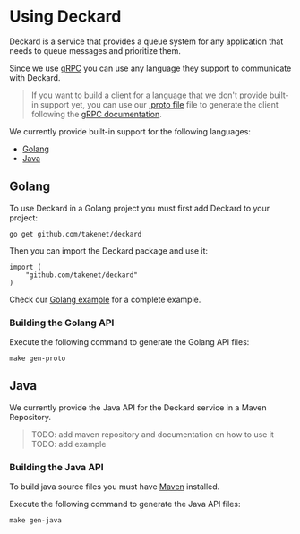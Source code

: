 
# Using Deckard

Deckard is a service that provides a queue system for any application that needs to queue messages and prioritize them.

Since we use [gRPC](https://grpc.io/) you can use any language they support to communicate with Deckard.

> If you want to build a client for a language that we don't provide built-in support yet, you can use our [.proto file](proto/deckard_service.proto) file to generate the client following the [gRPC documentation](https://grpc.io/docs/languages/).

We currently provide built-in support for the following languages:
- [Golang](#golang)
- [Java](#java)

## Golang

To use Deckard in a Golang project you must first add Deckard to your project:
```shell
go get github.com/takenet/deckard
```

Then you can import the Deckard package and use it:
```golang
import (
    "github.com/takenet/deckard"
)
```

Check our [Golang example](../examples/golang/golang.go) for a complete example.

### Building the Golang API

Execute the following command to generate the Golang API files:
```shell
make gen-proto
```

## Java

We currently provide the Java API for the Deckard service in a Maven Repository.

> TODO: add maven repository and documentation on how to use it
> TODO: add example

### Building the Java API

To build java source files you must have [Maven](https://maven.apache.org/) installed.

Execute the following command to generate the Java API files:
```shell
make gen-java
```